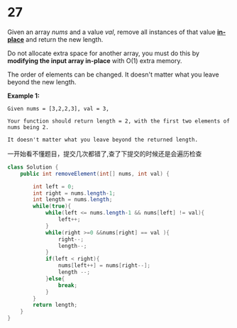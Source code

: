 # 27

Given an array *nums* and a value *val*, remove all instances of that value [**in-place**](https://en.wikipedia.org/wiki/In-place_algorithm) and return the new length.

Do not allocate extra space for another array, you must do this by **modifying the input array in-place** with O(1) extra memory.

The order of elements can be changed. It doesn't matter what you leave beyond the new length.

**Example 1:**

```
Given nums = [3,2,2,3], val = 3,

Your function should return length = 2, with the first two elements of nums being 2.

It doesn't matter what you leave beyond the returned length.
```

一开始看不懂题目，提交几次都错了,查了下提交的时候还是会遍历检查

```java
class Solution {
    public int removeElement(int[] nums, int val) {

        int left = 0;
		int right = nums.length-1;
		int length = nums.length;
		while(true){
			while(left <= nums.length-1 && nums[left] != val){
				left++;
			}
			while(right >=0 &&nums[right] == val ){
				right--;
				length--;
			}
			if(left < right){
				nums[left++] = nums[right--];
				length --;
			}else{
				break;
			}
		}
		return length;
    }
}
```

